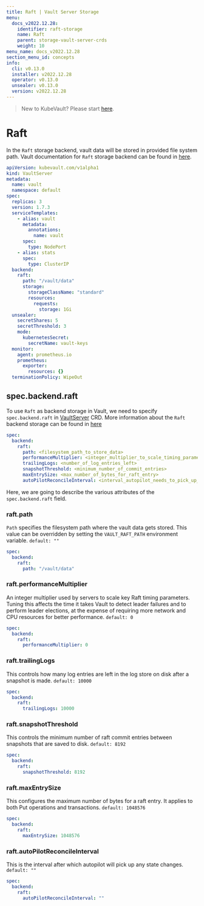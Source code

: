 ```yaml
---
title: Raft | Vault Server Storage
menu:
  docs_v2022.12.28:
    identifier: raft-storage
    name: Raft
    parent: storage-vault-server-crds
    weight: 10
menu_name: docs_v2022.12.28
section_menu_id: concepts
info:
  cli: v0.13.0
  installer: v2022.12.28
  operator: v0.13.0
  unsealer: v0.13.0
  version: v2022.12.28
---
```


> New to KubeVault? Please start [here](/docs/v2022.12.28/concepts/README).

# Raft

In the `Raft` storage backend, vault data will be stored in provided file system path. Vault documentation for `Raft` storage backend can be found in [here](https://www.vaultproject.io/docs/configuration/storage/raft.html).

```yaml
apiVersion: kubevault.com/v1alpha1
kind: VaultServer
metadata:
  name: vault
  namespace: default
spec:
  replicas: 3
  version: 1.7.3
  serviceTemplates:
    - alias: vault
      metadata:
        annotations:
          name: vault
      spec:
        type: NodePort
    - alias: stats
      spec:
        type: ClusterIP
  backend:
    raft:
      path: "/vault/data"
      storage:
        storageClassName: "standard"
        resources:
          requests:
            storage: 1Gi
  unsealer:
    secretShares: 5
    secretThreshold: 3
    mode:
      kubernetesSecret:
        secretName: vault-keys
  monitor:
    agent: prometheus.io
    prometheus:
      exporter:
        resources: {}
  terminationPolicy: WipeOut

```

## spec.backend.raft

To use `Raft` as backend storage in Vault, we need to specify `spec.backend.raft` in [VaultServer](/docs/v2022.12.28/concepts/vault-server-crds/vaultserver) CRD.
More information about the `Raft` backend storage can be found in [here](https://www.vaultproject.io/docs/configuration/storage/raft.html)

```yaml
spec:
  backend:
    raft:
      path: <filesystem_path_to_store_data>
      performanceMultiplier: <integer_multiplier_to_scale_timing_parameters>
      trailingLogs: <number_of_log_entries_left>
      snapshotThreshold: <minimum_number_of_commit_entries>
      maxEntrySize: <max_number_of_bytes_for_raft_entry>
      autoPilotReconcileInterval: <interval_autopilot_needs_to_pick_up_state_chyanges>
```

Here, we are going to describe the various attributes of the `spec.backend.raft` field.

### raft.path

`Path` specifies the filesystem path where the vault data gets stored. This value can be overridden by setting the `VAULT_RAFT_PATH` environment variable. `default: ""`

```yaml
spec:
  backend:
    raft:
      path: "/vault/data"
```

### raft.performanceMultiplier

An integer multiplier used by servers to scale key Raft timing parameters. Tuning this affects the time it takes Vault to detect leader failures and to perform leader elections, at the expense of requiring more network and CPU resources for better performance. `default: 0`
```yaml
spec:
  backend:
    raft:
      performanceMultiplier: 0
```

### raft.trailingLogs

This controls how many log entries are left in the log store on disk after a snapshot is made. `default: 10000`
```yaml
spec:
  backend:
    raft:
      trailingLogs: 10000
```

### raft.snapshotThreshold

This controls the minimum number of raft commit entries between snapshots that are saved to disk. `default: 8192`
```yaml
spec:
  backend:
    raft:
      snapshotThreshold: 8192
```

### raft.maxEntrySize

This configures the maximum number of bytes for a raft entry. It applies to both Put operations and transactions. `default: 1048576`
```yaml
spec:
  backend:
    raft:
      maxEntrySize: 1048576
```

### raft.autoPilotReconcileInterval

This is the interval after which autopilot will pick up any state changes. `default: ""`
```yaml
spec:
  backend:
    raft:
      autoPilotReconcileInterval: ""
```